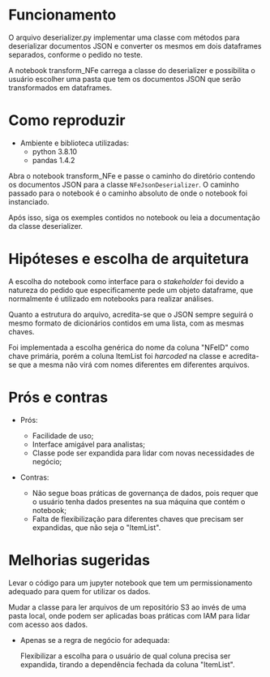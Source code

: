 # Funcionamento
O arquivo deserializer.py implementar uma classe com métodos para deserializar documentos JSON e converter os mesmos em dois dataframes separados, conforme o pedido no teste.

A notebook transform_NFe carrega a classe do deserializer e possibilita o usuário escolher uma pasta que tem os documentos JSON que serão transformados em dataframes.

# Como reproduzir
- Ambiente e biblioteca utilizadas:
    - python 3.8.10
    - pandas 1.4.2

Abra o notebook transform_NFe e passe o caminho do diretório contendo os documentos JSON para a classe ```NFeJsonDeserializer```. O caminho passado para o notebook é o caminho absoluto de onde o notebook foi instanciado.

Após isso, siga os exemples contidos no notebook ou leia a documentação da classe deserializer.

# Hipóteses e escolha de arquitetura
A escolha do notebook como interface para o *stakeholder* foi devido a natureza do pedido que especificamente pede um objeto dataframe, que normalmente é utilizado em notebooks para realizar análises.

Quanto a estrutura do arquivo, acredita-se que o JSON sempre seguirá o mesmo formato de dicionários contidos em uma lista, com as mesmas chaves.

Foi implementada a escolha genérica do nome da coluna "NFeID" como chave primária, porém a coluna ItemList foi *harcoded* na classe e acredita-se que a mesma não virá com nomes diferentes em diferentes arquivos.

# Prós e contras
- Prós:
    - Facilidade de uso;
    - Interface amigável para analistas;
    - Classe pode ser expandida para lidar com novas necessidades de negócio;

- Contras:
    - Não segue boas práticas de governança de dados, pois requer que o usuário tenha dados presentes na sua máquina que contém o notebook;
    - Falta de flexibilização para diferentes chaves que precisam ser expandidas, que não seja o "ItemList".

# Melhorias sugeridas
Levar o código para um jupyter notebook que tem um permissionamento adequado para quem for utilizar os dados.

Mudar a classe para ler arquivos de um repositório S3 ao invés de uma pasta local, onde podem ser aplicadas boas práticas com IAM para lidar com acesso aos dados.

- Apenas se a regra de negócio for adequada:

    Flexibilizar a escolha para o usuário de qual coluna precisa ser expandida, tirando a dependência fechada da coluna "ItemList". 